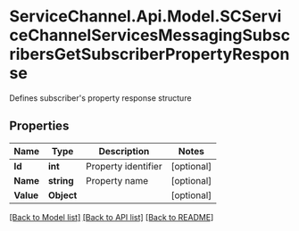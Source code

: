 # ServiceChannel.Api.Model.SCServiceChannelServicesMessagingSubscribersGetSubscriberPropertyResponse
Defines subscriber's property response structure

## Properties

Name | Type | Description | Notes
------------ | ------------- | ------------- | -------------
**Id** | **int** | Property identifier | [optional] 
**Name** | **string** | Property name | [optional] 
**Value** | **Object** |  | [optional] 

[[Back to Model list]](../README.md#documentation-for-models) [[Back to API list]](../README.md#documentation-for-api-endpoints) [[Back to README]](../README.md)

